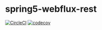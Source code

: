 # spring5-webflux-rest
[![CircleCI](https://dl.circleci.com/status-badge/img/gh/BartekSmalec/spring5-webflux-rest/tree/main.svg?style=svg)](https://dl.circleci.com/status-badge/redirect/gh/BartekSmalec/spring5-webflux-rest/tree/main)
[![codecov](https://codecov.io/gh/BartekSmalec/spring5-webflux-rest/branch/main/graph/badge.svg?token=LVk26bUJS4)](https://codecov.io/gh/BartekSmalec/spring5-webflux-rest)